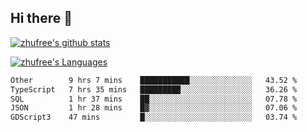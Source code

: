 ## Hi there 👋
[![zhufree's github stats](https://github-readme-stats.vercel.app/api?username=zhufree&show_icons=true&count_private=true)](https://github.com/anuraghazra/github-readme-stats)

[![zhufree's Languages](https://github-readme-stats.vercel.app/api/top-langs/?username=zhufree&layout=compact&langs_count=10)](https://github.com/anuraghazra/github-readme-stats)
<!--START_SECTION:waka-->

```txt
Other        9 hrs 7 mins    ███████████░░░░░░░░░░░░░░   43.52 %
TypeScript   7 hrs 35 mins   █████████░░░░░░░░░░░░░░░░   36.26 %
SQL          1 hr 37 mins    ██░░░░░░░░░░░░░░░░░░░░░░░   07.78 %
JSON         1 hr 28 mins    █▓░░░░░░░░░░░░░░░░░░░░░░░   07.06 %
GDScript3    47 mins         █░░░░░░░░░░░░░░░░░░░░░░░░   03.74 %
```

<!--END_SECTION:waka-->

<!--
**zhufree/zhufree** is a ✨ _special_ ✨ repository because its `README.md` (this file) appears on your GitHub profile.

Here are some ideas to get you started:

- 🔭 I’m currently working on ...
- 🌱 I’m currently learning ...
- 👯 I’m looking to collaborate on ...
- 🤔 I’m looking for help with ...
- 💬 Ask me about ...
- 📫 How to reach me: ...
- 😄 Pronouns: ...
- ⚡ Fun fact: ...
-->
